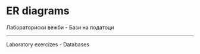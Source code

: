 # ER diagrams
Лабораториски вежби - Бази на податоци

-----------------------------------

Laboratory exercizes - Databases
